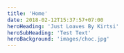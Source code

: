 ```yaml
---
title: 'Home'
date: 2018-02-12T15:37:57+07:00
heroHeading: 'Just Loaves By Kirtsi'
heroSubHeading: 'Test Text'
heroBackground: 'images/choc.jpg'
---
```

